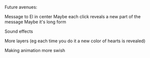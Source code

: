 Future avenues:

Message to El in center
Maybe each click reveals a new part of the message
Maybe it's long form

Sound effects

More layers (eg each time you do it a new color of hearts is revealed)

Making animation more swish
